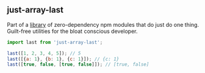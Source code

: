 ## just-array-last

Part of a [library]('../../README.md') of zero-dependency npm modules that do just do one thing.  
Guilt-free utilities for the bloat conscious developer.

```js
import last from 'just-array-last';

last([1, 2, 3, 4, 5]); // 5
last([{a: 1}, {b: 1}, {c: 1}]); // {c: 1}
last([true, false, [true, false]]); // [true, false]
```  
